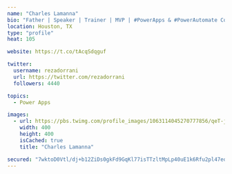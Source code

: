 ```yaml
---
name: "Charles Lamanna"
bio: "Father | Speaker | Trainer | MVP | #PowerApps & #PowerAutomate Community Super User | YouTuber Right-pointing triangle http://youtube.com/c/rezadorrani | Learn - Share - Clockwise rightwards and leftwards open circle arrows"
location: Houston, TX
type: "profile"
heat: 105

website: https://t.co/tAcqSdqguf

twitter:
  username: rezadorrani
  url: https://twitter.com/rezadorrani
  followers: 4440

topics:
  - Power Apps

images:
  - url: https://pbs.twimg.com/profile_images/1063114045270777856/qeT-jpWr_400x400.jpg
    width: 400
    height: 400
    isCached: true
    title: "Charles Lamanna"

secured: "7wktoD0Vtl/dj+b12ZiDs0gkFd9GqKl77isTTzltMpLp40uE1k6Rfu2pl47eq8Rp9f0c5IiG4Inv3XSOr7uA2lu84Bbk5cokJRTacPsK/e7EmNbfzKrQQFlkgkx/Dk0Z3vy1QWjUlkhCTAmyA6/CXZsJDjPU+ASYj5St57Dbs+UYakH8p/TkGKrX+wsKyoyYOTHOmoLbGMxE0P/hllaQP5kUbaVkInBD5HWpdlXFiufLmZeH4PyOKNdzogqEqKJvM6UBkzO9zPFrnyfg6D+u2SdL1Kh993bP7YuKq+tK0vQWV4VF6W2OGgjzcN9uTDLNBzA9ykBmA73fsAMEAiS2NAWv4CeVKv+zPvoIjS9GP/02gfAXML8pKoUZplVy+PkE+v/DUGRiewTIFpMfFZ3jkTS+8sgcvpEhiCuR/9SCa8M=;v9XsjjboB/ZbuKF8fFTiOA=="
---
```


